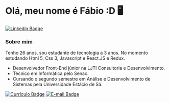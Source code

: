 # Olá, meu nome é Fábio :D 🖥

<!-- [![Github Badge](https://img.shields.io/badge/-Github-000?style=flat-square&logo=Github&logoColor=white&link=https://github.com/fabiolins1995)](https://github.com/fabiolins1995) -->
[![Linkedin Badge](https://img.shields.io/badge/-LinkedIn-blue?style=flat-square&logo=Linkedin&logoColor=white&link=https://www.linkedin.com/in/fabiolins1995/)](https://www.linkedin.com/in/fabiolins1995/)

### Sobre mim
Tenho 26 anos, sou estudante de tecnologia a 3 anos.
No momento estudando Html 5, Css 3, Javascript e React.JS e Redux.
* Desenvolvedor Front-End júnior na LJTI Consultoria e Desenvolvimento.
* Técnico em Informática pelo Senac.
* Cursando o segundo semestre em Análise e Desenvolvimento de Sistemas pela Universidade Estácio de Sá.

[![Currículo Badge](https://img.shields.io/badge/-Currículo-red?style=for-the-badge&logo=appveyor&logoColor=white&link=https://github.com/fabiolins1995)](https://drive.google.com/file/d/16-_zOdO--CTNpg-ID3h5aJufwtqkgCnZ/view?usp=sharing)
[![E-mail Badge](https://img.shields.io/badge/-Email-purple?style=for-the-badge&logo=appveyor&logoColor=white&link=https://github.com/fabiolins1995)](mailto:fabio.orlandini@yahoo.com.br)


